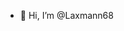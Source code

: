 - 👋 Hi, I’m @Laxmann68

<!---
Laxmann68/Laxmann68 is a ✨ special ✨ repository because its `README.md` (this file) appears on your GitHub profile.
You can click the Preview link to take a look at your changes.
--->
